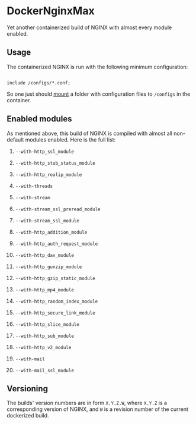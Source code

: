 # DockerNginxMax

Yet another containerized build of NGINX with almost every module enabled.

## Usage

The containerized NGINX is run with the following minimum configuration:

```

include /configs/*.conf;

```

So one just should [mount](https://docs.docker.com/storage/bind-mounts/) a folder with configuration files to `/configs` in the container.

## Enabled modules

As mentioned above, this build of NGINX is compiled with almost all non-default modules enabled. Here is the full list:

1. `--with-http_ssl_module`

1. `--with-http_stub_status_module`

1. `--with-http_realip_module`

1. `--with-threads`

1. `--with-stream`

1. `--with-stream_ssl_preread_module`

1. `--with-stream_ssl_module`

1. `--with-http_addition_module`

1. `--with-http_auth_request_module`

1. `--with-http_dav_module`

1. `--with-http_gunzip_module`

1. `--with-http_gzip_static_module`

1. `--with-http_mp4_module`

1. `--with-http_random_index_module`

1. `--with-http_secure_link_module`

1. `--with-http_slice_module`

1. `--with-http_sub_module`

1. `--with-http_v2_module`

1. `--with-mail`

1. `--with-mail_ssl_module`

## Versioning

The builds' version numbers are in form `X.Y.Z.W`, where `X.Y.Z` is a corresponding version of NGINX, and `W` is a revision number of the current dockerized build.
